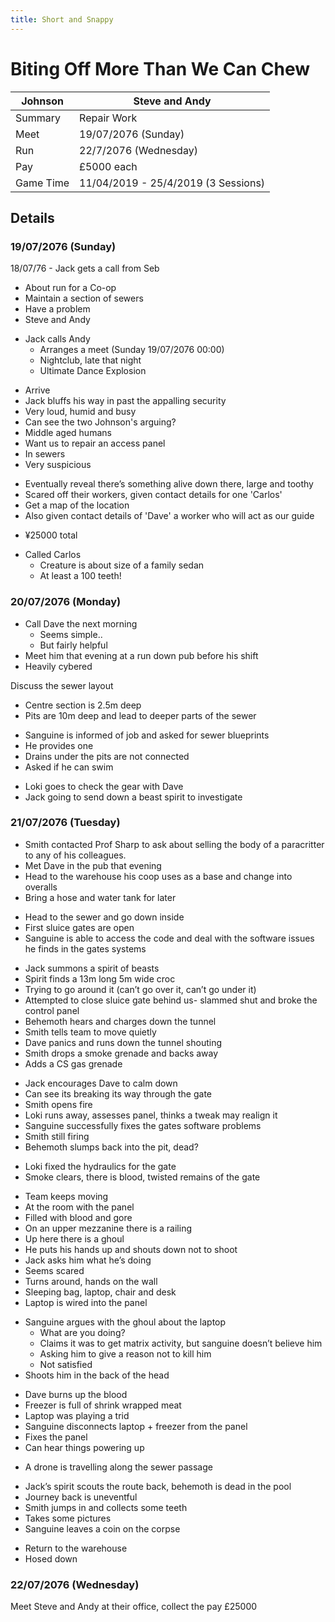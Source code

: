 ```yaml
---
title: Short and Snappy
---
```


# Biting Off More Than We Can Chew

| Johnson   | Steve and Andy                      |
| --------- | ----------------------------------- |
| Summary   | Repair Work                         |
| Meet      | 19/07/2076 (Sunday)                 |
| Run       | 22/7/2076 (Wednesday)               |
| Pay       | £5000 each                          |
| Game Time | 11/04/2019 - 25/4/2019 (3 Sessions) |

## Details  

### 19/07/2076 (Sunday)  

18/07/76 - Jack gets a call from Seb
- About run for a Co-op
- Maintain a section of sewers
- Have a problem
- Steve and Andy

<!-- -->

- Jack calls Andy
	- Arranges a meet (Sunday 19/07/2076 00:00)
	- Nightclub, late that night
	- Ultimate Dance Explosion

<!-- -->

- Arrive
- Jack bluffs his way in past the appalling security
- Very loud, humid and busy
- Can see the two Johnson's arguing?
- Middle aged humans
- Want us to repair an access panel
- In sewers
- Very suspicious

<!-- -->

- Eventually reveal there’s something alive down there, large and toothy
- Scared off their workers, given contact details for one 'Carlos'
- Get a map of the location
- Also given contact details of 'Dave' a worker who will act as our guide

<!-- -->

- ¥25000 total

<!-- -->

- Called Carlos
	- Creature is about size of a family sedan
	- At least a 100 teeth!

### 20/07/2076 (Monday)  

- Call Dave the next morning
	- Seems simple..
	- But fairly helpful
- Meet him that evening at a run down pub before his shift
- Heavily cybered

Discuss the sewer layout
- Centre section is 2.5m deep
- Pits are 10m deep and lead to deeper parts of the sewer

<!-- -->

- Sanguine is informed of job and asked for sewer blueprints
- He provides one
- Drains under the pits are not connected
- Asked if he can swim

<!-- -->

- Loki goes to check the gear with Dave
- Jack going to send down a beast spirit to investigate

### 21/07/2076 (Tuesday)

- Smith contacted Prof Sharp to ask about selling the body of a paracritter to any of his colleagues.
- Met Dave in the pub that evening
- Head to the warehouse his coop uses as a base and change into overalls
- Bring a hose and water tank for later

<!-- -->

- Head to the sewer and go down inside
- First sluice gates are open
- Sanguine is able to access the code and deal with the software issues he finds in the gates systems

<!-- -->

- Jack summons a spirit of beasts
- Spirit finds a 13m long 5m wide croc
- Trying to go around it (can’t go over it, can’t go under it)
- Attempted to close sluice gate behind us- slammed shut and broke the control panel
- Behemoth hears and charges down the tunnel
- Smith tells team to move quietly
- Dave panics and runs down the tunnel shouting
- Smith drops a smoke grenade and backs away
- Adds a CS gas grenade

<!-- -->

- Jack encourages Dave to calm down
- Can see its breaking its way through the gate
- Smith opens fire
- Loki runs away, assesses panel, thinks a tweak may realign it
- Sanguine successfully fixes the gates software problems
- Smith still firing
- Behemoth slumps back into the pit, dead?

<!-- -->

- Loki fixed the hydraulics for the gate
- Smoke clears, there is blood, twisted remains of the gate

<!-- -->

- Team keeps moving
- At the room with the panel
- Filled with blood and gore
- On an upper mezzanine there is a railing
- Up here there is a ghoul
- He puts his hands up and shouts down not to shoot
- Jack asks him what he’s doing
- Seems scared
- Turns around, hands on the wall
- Sleeping bag, laptop, chair and desk
- Laptop is wired into the panel

<!-- -->

- Sanguine argues with the ghoul about the laptop
	- What are you doing?
	- Claims it was to get matrix activity, but sanguine doesn’t believe him
	- Asking him to give a reason not to kill him
	- Not satisfied
- Shoots him in the back of the head

<!-- -->

- Dave burns up the blood
- Freezer is full of shrink wrapped meat
- Laptop was playing a trid
- Sanguine disconnects laptop + freezer from the panel
- Fixes the panel
- Can hear things powering up

<!-- -->

- A drone is travelling along the sewer passage

<!-- -->

- Jack’s spirit scouts the route back, behemoth is dead in the pool
- Journey back is uneventful
- Smith jumps in and collects some teeth
- Takes some pictures
- Sanguine leaves a coin on the corpse

<!-- -->

- Return to the warehouse
- Hosed down

### 22/07/2076 (Wednesday)

Meet Steve and Andy at their office, collect the pay £25000

